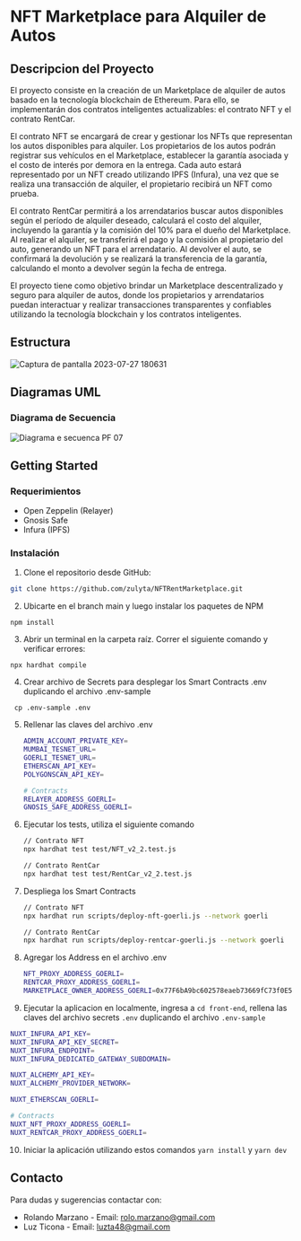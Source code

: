 # NFT Marketplace para Alquiler de Autos

## Descripcion del Proyecto

El proyecto consiste en la creación de un Marketplace de alquiler de autos basado en la tecnología blockchain de Ethereum. Para ello, se implementarán dos contratos inteligentes actualizables: el contrato NFT y el contrato RentCar.

El contrato NFT se encargará de crear y gestionar los NFTs que representan los autos disponibles para alquiler. Los propietarios de los autos podrán registrar sus vehículos en el Marketplace, establecer la garantía asociada y el costo de interés por demora en la entrega. Cada auto estará representado por un NFT creado utilizando IPFS (Infura), una vez que se realiza una transacción de alquiler, el propietario recibirá un NFT como prueba.

El contrato RentCar permitirá a los arrendatarios buscar autos disponibles según el período de alquiler deseado, calculará el costo del alquiler, incluyendo la garantía y la comisión del 10% para el dueño del Marketplace. Al realizar el alquiler, se transferirá el pago y la comisión al propietario del auto, generando un NFT para el arrendatario. Al devolver el auto, se confirmará la devolución y se realizará la transferencia de la garantía, calculando el monto a devolver según la fecha de entrega.

El proyecto tiene como objetivo brindar un Marketplace descentralizado y seguro para alquiler de autos, donde los propietarios y arrendatarios puedan interactuar y realizar transacciones transparentes y confiables utilizando la tecnología blockchain y los contratos inteligentes.

## Estructura

![Captura de pantalla 2023-07-27 180631](https://github.com/zulyta/NFTRentMarketplace/assets/32932810/e1374374-1852-4815-a757-8250f119c29c)

## Diagramas UML

### Diagrama de Secuencia

![Diagrama e secuenca PF 07](https://github.com/zulyta/NFTRentMarketplace/assets/32932810/77726145-4126-43fd-bfa8-51bf32113099)

## Getting Started

### Requerimientos

- Open Zeppelin (Relayer)
- Gnosis Safe
- Infura (IPFS)

### Instalación

1. Clone el repositorio desde GitHub:

```bash
git clone https://github.com/zulyta/NFTRentMarketplace.git
```

2. Ubicarte en el branch main y luego instalar los paquetes de NPM

`npm install`

3. Abrir un terminal en la carpeta raíz. Correr el siguiente comando y verificar errores:

`npx hardhat compile `

4. Crear archivo de Secrets para desplegar los Smart Contracts .env duplicando el archivo .env-sample

` cp .env-sample .env`

5. Rellenar las claves del archivo .env

   ```bash
   ADMIN_ACCOUNT_PRIVATE_KEY=
   MUMBAI_TESNET_URL=
   GOERLI_TESNET_URL=
   ETHERSCAN_API_KEY=
   POLYGONSCAN_API_KEY=

   # Contracts
   RELAYER_ADDRESS_GOERLI=
   GNOSIS_SAFE_ADDRESS_GOERLI=

   ```

6. Ejecutar los tests, utiliza el siguiente comando

   ```bash
   // Contrato NFT
   npx hardhat test test/NFT_v2_2.test.js

   // Contrato RentCar
   npx hardhat test test/RentCar_v2_2.test.js
   ```

7. Despliega los Smart Contracts

   ```bash
   // Contrato NFT
   npx hardhat run scripts/deploy-nft-goerli.js --network goerli

   // Contrato RentCar
   npx hardhat run scripts/deploy-rentcar-goerli.js --network goerli
   ```

8. Agregar los Address en el archivo .env
   ```bash
   NFT_PROXY_ADDRESS_GOERLI=
   RENTCAR_PROXY_ADDRESS_GOERLI=
   MARKETPLACE_OWNER_ADDRESS_GOERLI=0x77F6bA9bc602578eaeb73669fC73f0E540350149
   ```
9. Ejecutar la aplicacion en localmente, ingresa a `cd front-end`, rellena las claves del archivo secrets `.env` duplicando el archivo `.env-sample`

```bash
NUXT_INFURA_API_KEY=
NUXT_INFURA_API_KEY_SECRET=
NUXT_INFURA_ENDPOINT=
NUXT_INFURA_DEDICATED_GATEWAY_SUBDOMAIN=

NUXT_ALCHEMY_API_KEY=
NUXT_ALCHEMY_PROVIDER_NETWORK=

NUXT_ETHERSCAN_GOERLI=

# Contracts
NUXT_NFT_PROXY_ADDRESS_GOERLI=
NUXT_RENTCAR_PROXY_ADDRESS_GOERLI=

```

10. Iniciar la aplicación utilizando estos comandos `yarn install` y `yarn dev `

## Contacto

Para dudas y sugerencias contactar con:

- Rolando Marzano - Email: rolo.marzano@gmail.com
- Luz Ticona - Email: luzta48@gmail.com
